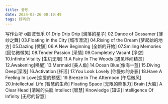 ```yaml
---
title: 音乐
date: 2024-03-26 00:10:49  
tags: 好听的
---
```




写作业听 α脑波音乐
01.Drip Drip Drip [滴落的星子]
02.Dance of Gossamer [薄纱之舞]
03.Floating in the City [城市漂流]
04.Rising of the Dream [梦起始的地方]
05.Dazing [微醺]
06.A New Beginning [全新的开始]
07.Smiling Memories [回忆微微笑]
08.Tender Passion [采情]
09.Completely Vacant [净空]
10.Infinite Vitality [生机无限]
11.A Fairy In The Woods [遇见林间精灵]
12.Awakening[唤醒]
13.Mermaid [美人鱼]
14.Ocean Blue[像海一蓝]
15.Diving Deep[深浅]
16.Activation [纤活]
17.You Look Lovely [你曼妙的身影]
18.Have A Feeling In Love[恋爱的预感]
19.Breeze In The Afternoon [午后微风]
20.Intellectual Life [智慧的生命]
Floating Space [无限的熊象力]
Brain [大脑]
A Clear Head [清晰的头脑
Intellect [智慧]
Knowledge [知识]
Intelligence Of Infinity  [无尽的智慧]
